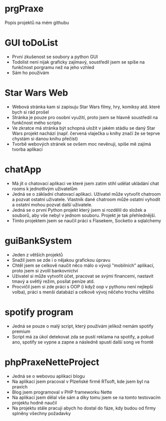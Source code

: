 # prgPraxe
Popis projektů na mém githubu



# GUI toDoList
- První zkušenost se soubory a python GUI
- Todolist není nijak graficky zajímavý, soustředil jsem se spíše na funkčnost porgramu než na jeho vzhled
- Sám ho používám

# Star Wars Web
- Webová stránka kam si zapisuju Star Wars filmy, hry, komiksy atd. které bych si rád prošel
- Stránka je pouze pro osobní využití, proto jsem se hlavně soustředil na funkčnost mého scriptu
- Ve zkratce má stránka být schopná uložit v jakém stádiu se daný Star Wars projekt nachází (např. červená vlaječka u knihy značí že se teprve chystám si danou knihu přečíst)
- Tvorbě webových stránek se ovšem moc nevěnuji, spíše mě zajímá tvorba aplikací

# chatApp
- Má jít o chatovací aplikaci ve které jsem zatím stihl udělat ukládání chat rooms k jednotlivým uživatelům
- Jedná se o základní chatovací aplikaci. Uživatel může vytvořit chatroom a pozvat ostatní uživatele. Vlastník dané chatroom může ostatní vyhodit a ostatní mohou pozvat další       uživatele.
- Jedná se o první Python projekt který jsem si rozdělil do složek a souborů, aby vše nebyl v jednom souboru. Projekt je tak přehlednější. 
- Tímto projektem jsem se naučil práci s Flasekem, Socketio a sqlalchemy

# guiBankSystem
- Jeden z větších projektů
- Snažil jsem se zde i o nějakou grafickou úpravu
- Chtěl jsem se celkově naučit něco málo o vývoji "mobilních" aplikací, proto jsem si zvolil bankovnictví
- Uživatel si může vytvořit účet, pracovat se svými financemi, nastavit tmavý a světlý režim, posílat peníze atd.
- Procvičil jsem si zde práci s OOP (i když oop v pythonu není nejlepší volba), práci s menší databází a celkově vývoj něčeho trochu většího

# spotify program
- Jedná se pouze o malý script, který používám jelikož nemám spotify premium
- Script má za úkol detekovat zda se pustí reklama na spotify, a pokud ano, spotify se vypne a zapne a následně spustí další song ve frontě

# phpPraxeNetteProject
- Jedná se o webovou aplikaci blogu
- Na aplikaci jsem pracoval v Plzeňské firmě RTsoft, kde jsem byl na praxích
- Blog jsem programoval v PHP frameworku Nette
- Na aplikaci jsem dělal vše sám a díky tomu jsem se na tomto testovacím projektu hodně naučil
- Na projektu stále pracuji abych ho dostal do fáze, kdy budou od firmy splněny všechny požadavky
